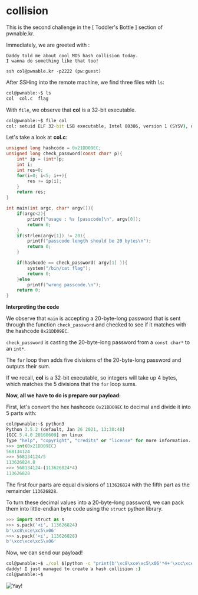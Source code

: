 # collision
This is the second challenge in the [ Toddler's Bottle ] section of pwnable.kr.

Immediately, we are greeted with :
```
Daddy told me about cool MD5 hash collision today.
I wanna do something like that too!

ssh col@pwnable.kr -p2222 (pw:guest)
```

After SSHing into the remote machine, we find three files with `ls`:
```cmd
col@pwnable:~$ ls
col  col.c  flag
```
With `file`, we observe that **col** is a 32-bit executable.
```cmd
col@pwnable:~$ file col
col: setuid ELF 32-bit LSB executable, Intel 80386, version 1 (SYSV), dynamically linked, interpreter /lib/ld-linux.so.2, for GNU/Linux 2.6.24, BuildID[sha1]=05a10e253161f02d8e6553d95018bc82c7b531fe, not stripped
```
Let's take a look at **col.c**:
```c
unsigned long hashcode = 0x21DD09EC;
unsigned long check_password(const char* p){
    int* ip = (int*)p;
    int i;
    int res=0;
    for(i=0; i<5; i++){
        res += ip[i];
    }
    return res;
}

int main(int argc, char* argv[]){
    if(argc<2){
        printf("usage : %s [passcode]\n", argv[0]);
        return 0;
    }
    if(strlen(argv[1]) != 20){
        printf("passcode length should be 20 bytes\n");
        return 0;
    }

    if(hashcode == check_password( argv[1] )){
        system("/bin/cat flag");
        return 0;
    }else
        printf("wrong passcode.\n");
    return 0;
}
```
**Interpreting the code**

We observe that `main` is accepting a 20-byte-long password that is sent through the function `check_password` and checked to see if it matches with the hashcode `0x21DD09EC`.

`check_password` is casting the 20-byte-long password from a `const char*` to an `int*`.

The `for` loop then adds five divisions of the 20-byte-long password and outputs their sum.

If we recall, **col** is a 32-bit executable, so integers will take up 4 bytes, which matches the 5 divisions that the `for` loop sums.

**Now, all we have to do is prepare our payload:**

First, let's convert the hex hashcode `0x21DD09EC` to decimal and divide it into 5 parts with:
```python
col@pwnable:~$ python3
Python 3.5.2 (default, Jan 26 2021, 13:30:48)
[GCC 5.4.0 20160609] on linux
Type "help", "copyright", "credits" or "license" for more information.
>>> int(0x21DD09EC)
568134124
>>> 568134124/5
113626824.8
>>> 568134124-(113626824*4)
113626828
```
The first four parts are equal divisions of `113626824` with the fifth part as the remainder `113626828`. 

To turn these decimal values into a 20-byte-long password, we can pack them into little-endian byte code using the `struct` python library.
```python
>>> import struct as s
>>> s.pack('<i', 113626824)
b'\xc8\xce\xc5\x06'
>>> s.pack('<i', 113626828)
b'\xcc\xce\xc5\x06'
```
Now, we can send our payload!
```cmd
col@pwnable:~$ ./col $(python -c "print(b'\xc8\xce\xc5\x06'*4+'\xcc\xce\xc5\x06')")
daddy! I just managed to create a hash collision :)
col@pwnable:~$
```
![Yay!](https://media.giphy.com/media/U5IXAxSQYXWfEu9ZDY/giphy.gif)
